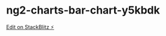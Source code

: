 # ng2-charts-bar-chart-y5kbdk

[Edit on StackBlitz ⚡️](https://stackblitz.com/edit/ng2-charts-bar-chart-y5kbdk)